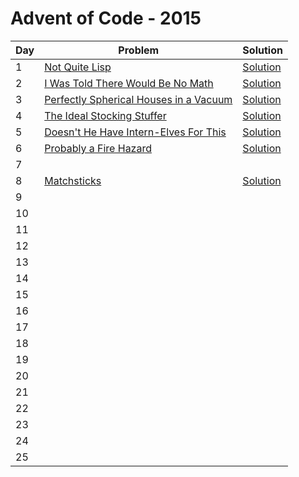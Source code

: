 # Advent of Code - 2015

| Day | Problem                                                                                        | Solution                                                           |
| --- | ---------------------------------------------------------------------------------------------- | ------------------------------------------------------------------ |
| 1   | [Not Quite Lisp](./1-not-quite-lisp/README.md)                                                 | [Solution](./1-not-quite-lisp/solution.js)                         |
| 2   | [I Was Told There Would Be No Math](./2-i-was-told-there-would-be-no-math/README.md)           | [Solution](./2-i-was-told-there-would-be-no-math/solution.js)      |
| 3   | [Perfectly Spherical Houses in a Vacuum](./3-perfectly-spherical-houses-in-a-vacuum/README.md) | [Solution](./3-perfectly-spherical-houses-in-a-vacuum/solution.js) |
| 4   | [The Ideal Stocking Stuffer](./4-the-idea-stocking-stuffer/README.md)                          | [Solution](./4-the-idea-stocking-stuffer/solution.js)              |
| 5   | [Doesn't He Have Intern-Elves For This](./5-doesnt-he-have-intern-elves-for-this/README.md)    | [Solution](./5-doesnt-he-have-intern-elves-for-this/solution.js)   |
| 6   | [Probably a Fire Hazard](./6-probably-a-fire-hazard/README.md)                                 | [Solution](./6-probably-a-fire-hazard/solution.js)                 |
| 7   |                                                                                                |                                                                    |
| 8   | [Matchsticks](./8-matchsticks/README.md)                                                       | [Solution](./8-matchsticks/solution.js)                            |
| 9   |                                                                                                |                                                                    |
| 10  |                                                                                                |                                                                    |
| 11  |                                                                                                |                                                                    |
| 12  |                                                                                                |                                                                    |
| 13  |                                                                                                |                                                                    |
| 14  |                                                                                                |                                                                    |
| 15  |                                                                                                |                                                                    |
| 16  |                                                                                                |                                                                    |
| 17  |                                                                                                |                                                                    |
| 18  |                                                                                                |                                                                    |
| 19  |                                                                                                |                                                                    |
| 20  |                                                                                                |                                                                    |
| 21  |                                                                                                |                                                                    |
| 22  |                                                                                                |                                                                    |
| 23  |                                                                                                |                                                                    |
| 24  |                                                                                                |                                                                    |
| 25  |                                                                                                |                                                                    |
